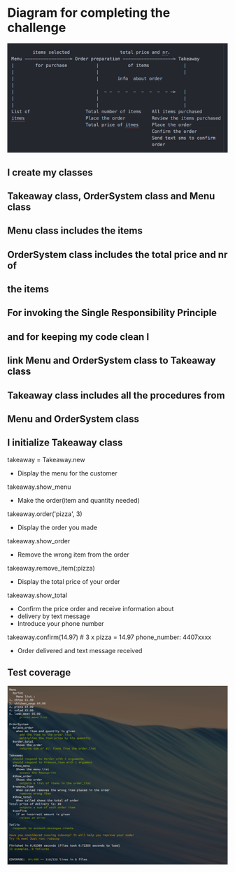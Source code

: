 
# Diagram for completing the challenge

![diagram](images/diagram.png)


## I create my classes
## Takeaway class, OrderSystem class and Menu class  

## Menu class includes the items
## OrderSystem class includes the total price and nr of
## the items
## For invoking the Single Responsibility Principle
## and for keeping my code clean I
## link Menu and OrderSystem class to Takeaway class
## Takeaway class includes all the procedures from
## Menu and OrderSystem class
## I initialize Takeaway class

takeaway = Takeaway.new

- Display the menu for the customer

takeaway.show_menu

- Make the order(item and quantity needed)

takeaway.order('pizza', 3)

- Display the order you made

takeaway.show_order

-  Remove the wrong item from the order

takeaway.remove_item(:pizza)

- Display the total price of your order

takeaway.show_total

- Confirm the price order and receive information about
- delivery by text message
- Introduce your phone number

takeaway.confirm(14.97) # 3 x pizza = 14.97
phone_number: 4407xxxx

- Order delivered and text message received

## Test coverage

![tests](images/tests.png)
